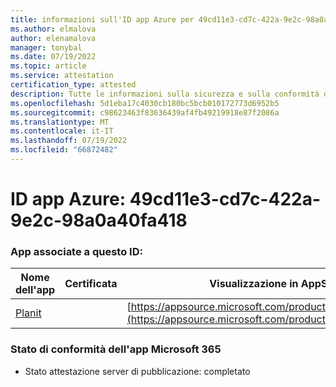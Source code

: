 ```yaml
---
title: informazioni sull'ID app Azure per 49cd11e3-cd7c-422a-9e2c-98a0a40fa418
ms.author: elmalova
author: elenamalova
manager: tonybal
ms.date: 07/19/2022
ms.topic: article
ms.service: attestation
certification_type: attested
description: Tutte le informazioni sulla sicurezza e sulla conformità disponibili per 49cd11e3-cd7c-422a-9e2c-98a0a40fa418.
ms.openlocfilehash: 5d1eba17c4030cb180bc5bcb010172773d6952b5
ms.sourcegitcommit: c98623463f83636439af4fb49219918e87f2086a
ms.translationtype: MT
ms.contentlocale: it-IT
ms.lasthandoff: 07/19/2022
ms.locfileid: "66872482"
---
```

# <a name="azure-app-id-49cd11e3-cd7c-422a-9e2c-98a0a40fa418"></a>ID app Azure: 49cd11e3-cd7c-422a-9e2c-98a0a40fa418


### <a name="apps-associated-with-this-id"></a>App associate a questo ID:
| **Nome dell'app** | **Certificata** | **Visualizzazione in AppSource** |
|--------------|---------------|-----------------------|
| [Planit](../forward/WA200004211.md) |  | [https://appsource.microsoft.com/product/office/WA200004211](https://appsource.microsoft.com/product/office/WA200004211) |

### <a name="microsoft-365-app-compliance-status"></a>Stato di conformità dell'app Microsoft 365
- Stato attestazione server di pubblicazione: completato
